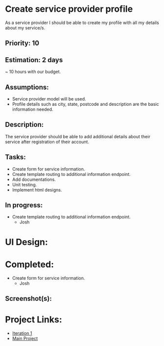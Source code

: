 # Create service provider profile
As a service provider I should be able to create my profile with all my details about my service/s.

## Priority: 10

## Estimation: 2 days
~ 10 hours with our budget.

## Assumptions:
- Service provider model will be used.
- Profile details such as city, state, postcode and description are the basic information needed.

## Description:
The service provider should be able to add additional details about their service after registration of their account.

## Tasks:
- Create form for service information.
- Create template routing to additional information endpoint.
- Add documentations.
- Unit testing.
- Implement html designs.

## In progress:
- Create template routing to additional information endpoint.
    - Josh

# UI Design:


# Completed:
- Create form for service information.
    - Josh

## Screenshot(s):


# Project Links:
- [Iteration 1](../iteration_1.md)
- [Main Project](../../README.md)
